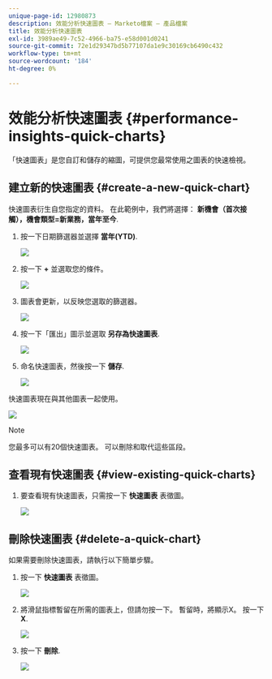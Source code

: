 ```yaml
---
unique-page-id: 12980873
description: 效能分析快速圖表 — Marketo檔案 — 產品檔案
title: 效能分析快速圖表
exl-id: 3989ae49-7c52-4966-ba75-e58d001d0241
source-git-commit: 72e1d29347bd5b77107da1e9c30169cb6490c432
workflow-type: tm+mt
source-wordcount: '184'
ht-degree: 0%

---
```


# 效能分析快速圖表 {#performance-insights-quick-charts}

「快速圖表」是您自訂和儲存的縮圖，可提供您最常使用之圖表的快速檢視。

## 建立新的快速圖表 {#create-a-new-quick-chart}

快速圖表衍生自您指定的資料。 在此範例中，我們將選擇： **新機會（首次接觸），機會類型=新業務，當年至今**.

1. 按一下日期篩選器並選擇 **當年(YTD)**.

   ![](assets/1-2.png)

1. 按一下 **+** 並選取您的條件。

   ![](assets/2-2.png)

1. 圖表會更新，以反映您選取的篩選器。

   ![](assets/3-3.png)

1. 按一下「匯出」圖示並選取 **另存為快速圖表**.

   ![](assets/4-2.png)

1. 命名快速圖表，然後按一下 **儲存**.

   ![](assets/5-3.png)

快速圖表現在與其他圖表一起使用。

![](assets/6-3.png)

>[!NOTE]
>
>您最多可以有20個快速圖表。 可以刪除和取代這些區段。

## 查看現有快速圖表 {#view-existing-quick-charts}

1. 要查看現有快速圖表，只需按一下 **快速圖表** 表徵圖。

   ![](assets/7-1.png)

## 刪除快速圖表 {#delete-a-quick-chart}

如果需要刪除快速圖表，請執行以下簡單步驟。

1. 按一下 **快速圖表** 表徵圖。

   ![](assets/8-1.png)

1. 將滑鼠指標暫留在所需的圖表上，但請勿按一下。 暫留時，將顯示X。 按一下 **X**.

   ![](assets/9-2.png)

1. 按一下 **刪除**.

   ![](assets/10-1.png)
